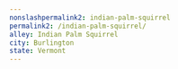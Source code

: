 ```yaml
---
﻿nonslashpermalink2: indian-palm-squirrel
permalink2: /indian-palm-squirrel/
alley: Indian Palm Squirrel
city: Burlington
state: Vermont
---
```

